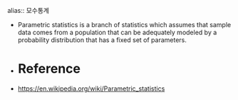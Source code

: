 alias:: 모수통계

- Parametric statistics is a branch of statistics which assumes that sample data comes from a population that can be adequately modeled by a probability distribution that has a fixed set of parameters.
- # Reference
- https://en.wikipedia.org/wiki/Parametric_statistics